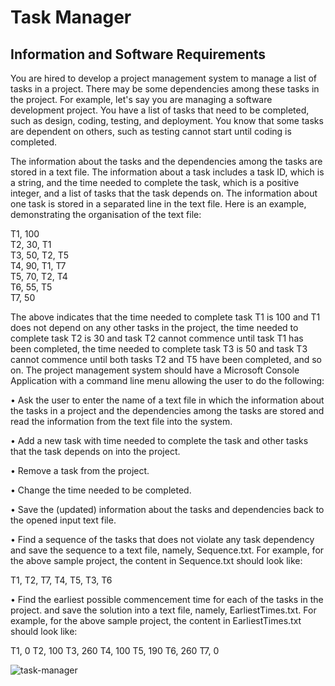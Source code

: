 # Task Manager

## Information and Software Requirements
You are hired to develop a project management system to manage a list of tasks in a project.
There may be some dependencies among these tasks in the project. For example, let's say you
are managing a software development project. You have a list of tasks that need to be
completed, such as design, coding, testing, and deployment. You know that some tasks are
dependent on others, such as testing cannot start until coding is completed.

The information about the tasks and the dependencies among the tasks are stored in a text file.
The information about a task includes a task ID, which is a string, and the time needed to
complete the task, which is a positive integer, and a list of tasks that the task depends on. The
information about one task is stored in a separated line in the text file. Here is an example,
demonstrating the organisation of the text file:

T1, 100 <br>
T2, 30, T1 <br>
T3, 50, T2, T5 <br>
T4, 90, T1, T7 <br>
T5, 70, T2, T4 <br>
T6, 55, T5 <br>
T7, 50 <br>

The above indicates that the time needed to complete task T1 is 100 and T1 does not depend
on any other tasks in the project, the time needed to complete task T2 is 30 and task T2 cannot
commence until task T1 has been completed, the time needed to complete task T3 is 50 and
task T3 cannot commence until both tasks T2 and T5 have been completed, and so on.
The project management system should have a Microsoft Console Application with a
command line menu allowing the user to do the following:

• Ask the user to enter the name of a text file in which the information about the tasks in
a project and the dependencies among the tasks are stored and read the information
from the text file into the system.

• Add a new task with time needed to complete the task and other tasks that the task
depends on into the project.

• Remove a task from the project.

• Change the time needed to be completed.

• Save the (updated) information about the tasks and dependencies back to the opened
input text file.

• Find a sequence of the tasks that does not violate any task dependency and save the
sequence to a text file, namely, Sequence.txt. For example, for the above sample
project, the content in Sequence.txt should look like:

T1, T2, T7, T4, T5, T3, T6

• Find the earliest possible commencement time for each of the tasks in the project. and
save the solution into a text file, namely, EarliestTimes.txt. For example, for the above
sample project, the content in EarliestTimes.txt should look like:

T1, 0
T2, 100
T3, 260
T4, 100
T5, 190
T6, 260
T7, 0

![task-manager](https://github.com/ben04rogers/task-manager/assets/47819009/8b3dc5c7-108a-4582-81d2-456b49719d00)

